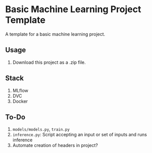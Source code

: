 # Basic Machine Learning Project Template
A template for a basic machine learning project.

## Usage
1. Download this project as a .zip file.

## Stack
1. MLflow
2. DVC
3. Docker

## To-Do
1. `models/models.py`, `train.py`
2. `inference.py`: Script accepting an input or set of inputs and runs inference
3. Automate creation of headers in project?
